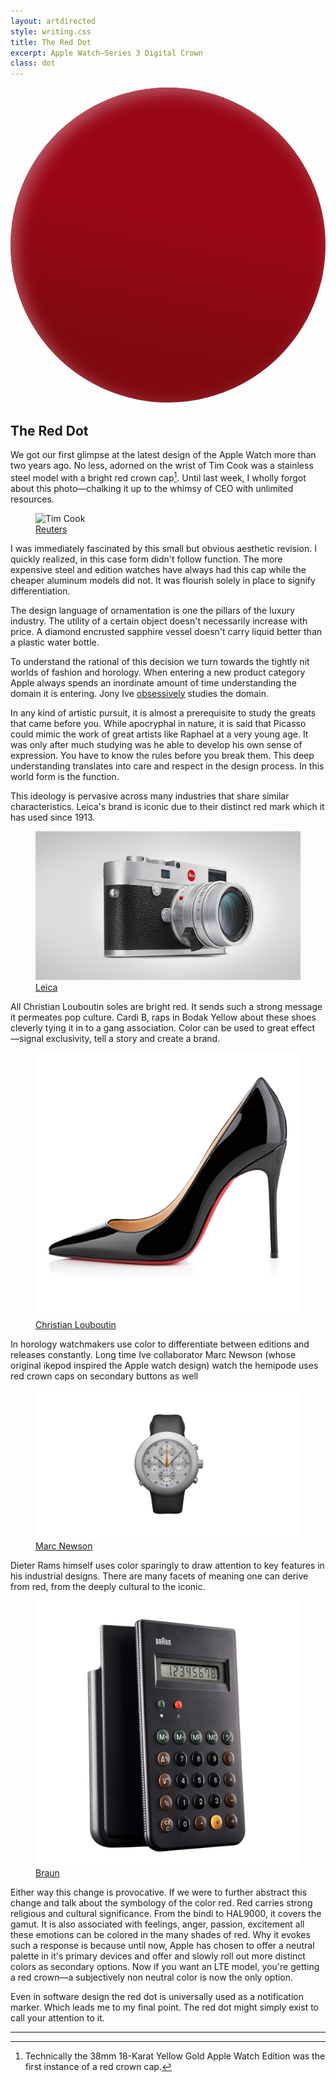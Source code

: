 ```yaml
---
layout: artdirected
style: writing.css
title: The Red Dot
excerpt: Apple Watch—Series 3 Digital Crown
class: dot
---
```


<svg class="inline" xmlns="http://www.w3.org/2000/svg" viewBox="0 0 63 63" xmlns:xlink="http://www.w3.org/1999/xlink">
  <defs>
    <linearGradient id="a" x1="100%" x2="91.6294643%" y1="50%" y2="93.2694692%">
      <stop stop-color="#990716" offset="0%"/>
      <stop stop-color="#800A10" offset="100%"/>
    </linearGradient>
    <circle id="b" cx="31.5" cy="31.5" r="31.5"/>
    <filter id="c" width="106.3%" height="106.3%" x="-3.2%" y="-3.2%" filterUnits="objectBoundingBox">
      <feGaussianBlur stdDeviation="1.5" in="SourceAlpha" result="shadowBlurInner1"/>
      <feOffset dx="1" dy="1" in="shadowBlurInner1" result="shadowOffsetInner1"/>
      <feComposite in="shadowOffsetInner1" in2="SourceAlpha" operator="arithmetic" k2="-1" k3="1" result="shadowInnerInner1"/>
      <feColorMatrix values="0 0 0 0 0.517647059 0 0 0 0 0.129411765 0 0 0 0 0.164705882 0 0 0 0.908910779 0" in="shadowInnerInner1"/>
    </filter>
  </defs>
  <g fill="none" fill-rule="evenodd">
    <use fill="url(#a)" xlink:href="#b"/>
    <use fill="#000" filter="url(#c)" xlink:href="#b"/>
  </g>
</svg>

## The Red Dot

We got our first glimpse at the latest design of the Apple Watch more than two years ago. No less, adorned on the wrist of Tim Cook was a stainless steel model with a bright red crown cap[^1]. Until last week, I wholly forgot about this photo—chalking it up to the whimsy of CEO with unlimited resources.

<figure>
  <img src="/assets/img/red-dot/tim.jpg" alt="Tim Cook"/>
  <figcaption>
    <a href="https://www.reuters.com">Reuters</a>
  </figcaption>
</figure>

I was immediately fascinated by this small but obvious aesthetic revision. I quickly realized, in this case form didn't follow function. The more expensive steel and edition watches have always had this cap while the cheaper aluminum models did not. It was flourish solely in place to signify differentiation.

The design language of ornamentation is one the pillars of the luxury industry. The utility of a certain object doesn't necessarily increase with price. A diamond encrusted sapphire vessel doesn't carry liquid better than a plastic water bottle.

To understand the rational of this decision we turn towards the tightly nit worlds of fashion and horology. When entering a new product category Apple always spends an inordinate amount of time understanding the domain it is entering. Jony Ive [obsessively](https://www.wired.com/2015/04/the-apple-watch/) studies the domain.

In any kind of artistic pursuit, it is almost a prerequisite to study the greats that came before you. While apocryphal in nature, it is said that Picasso could mimic the work of great artists like Raphael at a very young age. It was only after much studying was he able to develop his own sense of expression. You have to know the rules before you break them. This deep understanding translates into care and respect in the design process. In this world form is the function.

This ideology is pervasive across many industries that share similar characteristics. Leica's brand is iconic due to their distinct red mark which it has used since 1913.

<figure>
  <img src="/assets/img/red-dot/leica-silver.jpg" alt="Leica M-System"/>
  <figcaption>
    <a href="https://us.leica-camera.com">Leica</a>
  </figcaption>
</figure>

All Christian Louboutin soles are bright red. It sends such a strong message it permeates pop culture. Cardi B, raps in Bodak Yellow about these shoes cleverly tying it in to a gang association. Color can be used to great effect —signal exclusivity, tell a story and create a brand.

<figure>
  <img src="/assets/img/red-dot/louboutin.jpg" alt="Decollete 554"/>
  <figcaption>
    <a href="http://us.christianlouboutin.com/us_en/shop/women/decollete-554.html">Christian Louboutin</a>
  </figcaption>
</figure>

In horology watchmakers use color to differentiate between editions and releases constantly. Long time Ive collaborator Marc Newson (whose original ikepod inspired the Apple watch design) watch the hemipode uses red crown caps on secondary buttons as well

<figure>
  <img src="/assets/img/red-dot/hemipode.jpg" alt="Hemipode Watch"/>
  <figcaption>
    <a href="http://marc-newson.com/hemipode-watch/">Marc Newson</a>
  </figcaption>
</figure>

Dieter Rams himself uses color sparingly to draw attention to key features in his industrial designs. There are many facets of meaning one can derive from red, from the deeply cultural to the iconic.

<figure>
  <img src="/assets/img/red-dot/braun.jpg" alt="Dieter Rams Braun Calculator"/>
  <figcaption>
    <a href="http://www.braun-clocks.com">Braun</a>
  </figcaption>
</figure>

Either way this change is provocative. If we were to further abstract this change and talk about the symbology of the color red. Red carries strong religious and cultural significance. From the bindi to HAL9000, it covers the gamut. It is also associated with feelings, anger, passion, excitement all these emotions can be colored in the many shades of red. Why it evokes such a response is because until now, Apple has chosen to offer a neutral palette in it's primary devices and offer and slowly roll out more distinct colors as secondary options. Now if you want an LTE model, you're getting a red crown—a subjectively non neutral color is now the only option.

Even in software design the red dot is universally used as a notification marker. Which leads me to my final point. The red dot might simply exist to call your attention to it.

***

[^1]: Technically the 38mm 18-Karat Yellow Gold Apple Watch Edition was the first instance of a red crown cap.